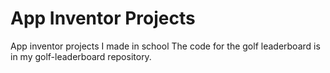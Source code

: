 # App Inventor Projects
App inventor projects I made in school
The code for the golf leaderboard is in my golf-leaderboard repository.
